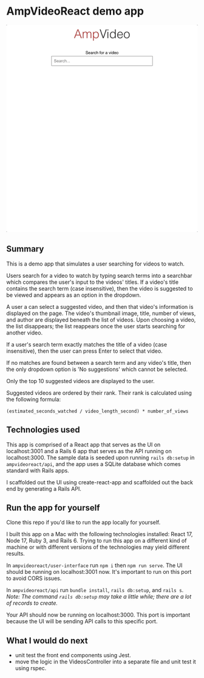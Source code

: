 # AmpVideoReact demo app

<p align="center">
  <img src="./assets/ampvideoreact.gif">
</p>

## Summary

This is a demo app that simulates a user searching for videos to watch.

Users search for a video to watch by typing search terms into a searchbar which compares the user's input to the videos' titles. If a video's title contains the search term (case insensitive), then the video is suggested to be viewed and appears as an option in the dropdown.

A user a can select a suggested video, and then that video's information is displayed on the page. The video's thumbnail image, title, number of views, and author are displayed beneath the list of videos. Upon choosing a video, the list disappears; the list reappears once the user starts searching for another video.

If a user's search term exactly matches the title of a video (case insensitive), then the user can press Enter to select that video.

If no matches are found between a search term and any video's title, then the only dropdown option is 'No suggestions' which cannot be selected.

Only the top 10 suggested videos are displayed to the user.

Suggested videos are ordered by their rank. Their rank is calculated using the following formula:

```
(estimated_seconds_watched / video_length_second) * number_of_views
```

## Technologies used

This app is comprised of a React app that serves as the UI on localhost:3001 and a Rails 6 app that serves as the API running on localhost:3000. The sample data is seeded upon running `rails db:setup` in `ampvideoreact/api`, and the app uses a SQLite database which comes standard with Rails apps.

I scaffolded out the UI using create-react-app and scaffolded out the back end by generating a Rails API.

## Run the app for yourself

Clone this repo if you'd like to run the app locally for yourself.

I built this app on a Mac with the following technologies installed: React 17, Node 17, Ruby 3, and Rails 6. Trying to run this app on a different kind of machine or with different versions of the technologies may yield different results.

In `ampvideoreact/user-interface` run
`npm i` then `npm run serve`. The UI should be running on localhost:3001 now. It's important to run on this port to avoid CORS issues.

In `ampvideoreact/api` run `bundle install`, `rails db:setup`, and `rails s`. <em>Note: The command `rails db:setup` may take a little while; there are a lot of records to create.</em>

Your API should now be running on localhost:3000. This port is important because the UI will be sending API calls to this specific port.

## What I would do next

- unit test the front end components using Jest.
- move the logic in the VideosController into a separate file and unit test it using rspec.
